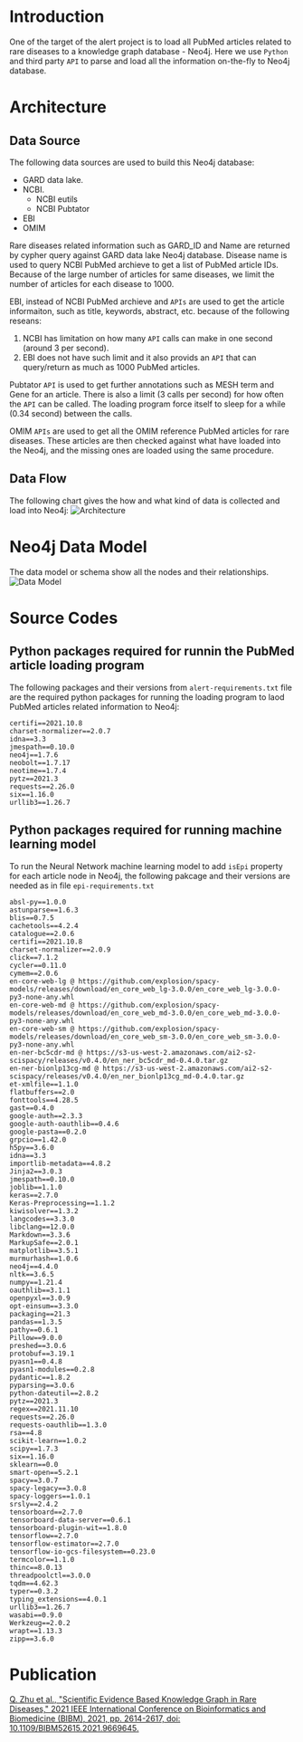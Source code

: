 # Introduction
One of the target of the alert project is to load all PubMed articles related to rare diseases to a knowledge graph database - Neo4j. Here we use `Python` and third party `API` to parse and load all the information on-the-fly to Neo4j database.


# Architecture
## Data Source
The following data sources are used to build this Neo4j database:
- GARD data lake.
- NCBI.
  - NCBI eutils
  - NCBI Pubtator
- EBI
- OMIM

Rare diseases related information such as GARD_ID and Name are returned by cypher query against GARD data lake Neo4j database. Disease name is used to query NCBI PubMed archieve to get a list of PubMed article IDs. Because of the large number of articles for same diseases, we limit the number of articles for each disease to 1000.

EBI, instead of NCBI PubMed archieve and `APIs` are used to get the article informaiton, such as title, keywords, abstract, etc. because of the following reseans:
1. NCBI has limitation on how many `API` calls can make in one second (around 3 per second).
2. EBI does not have such limit and it also provids an `API` that can query/return as much as 1000 PubMed articles.

Pubtator `API` is used to get further annotations such as MESH term and Gene for an article. There is also a limit (3 calls per second) for how often the `API` can be called. The loading program force itself to sleep for a while (0.34 second) between the calls.

OMIM `APIs` are used to get all the OMIM reference PubMed articles for rare diseases. These articles are then checked against what have loaded into the Neo4j, and the missing ones are loaded using the same procedure.

## Data Flow
The following chart gives the how and what kind of data is collected and load into Neo4j:
![Architecture](./img/pubmed-neo4j-architecture.png)

# Neo4j Data Model
The data model or schema show all the nodes and their relationships.
![Data Model](./img/pubmed-neo4j-data-model.png)

# Source Codes
## Python packages required for runnin the PubMed article loading program
The following packages and their versions from `alert-requirements.txt` file are the required python packages for running the loading program to laod PubMed articles related information to Neo4j:
```
certifi==2021.10.8
charset-normalizer==2.0.7
idna==3.3
jmespath==0.10.0
neo4j==1.7.6
neobolt==1.7.17
neotime==1.7.4
pytz==2021.3
requests==2.26.0
six==1.16.0
urllib3==1.26.7
```
## Python packages required for running machine learning model
To run the Neural Network machine learning model to add `isEpi` property for each article node in Neo4j, the following pakcage and their versions are needed as in file `epi-requirements.txt`
```
absl-py==1.0.0
astunparse==1.6.3
blis==0.7.5
cachetools==4.2.4
catalogue==2.0.6
certifi==2021.10.8
charset-normalizer==2.0.9
click==7.1.2
cycler==0.11.0
cymem==2.0.6
en-core-web-lg @ https://github.com/explosion/spacy-models/releases/download/en_core_web_lg-3.0.0/en_core_web_lg-3.0.0-py3-none-any.whl
en-core-web-md @ https://github.com/explosion/spacy-models/releases/download/en_core_web_md-3.0.0/en_core_web_md-3.0.0-py3-none-any.whl
en-core-web-sm @ https://github.com/explosion/spacy-models/releases/download/en_core_web_sm-3.0.0/en_core_web_sm-3.0.0-py3-none-any.whl
en-ner-bc5cdr-md @ https://s3-us-west-2.amazonaws.com/ai2-s2-scispacy/releases/v0.4.0/en_ner_bc5cdr_md-0.4.0.tar.gz
en-ner-bionlp13cg-md @ https://s3-us-west-2.amazonaws.com/ai2-s2-scispacy/releases/v0.4.0/en_ner_bionlp13cg_md-0.4.0.tar.gz
et-xmlfile==1.1.0
flatbuffers==2.0
fonttools==4.28.5
gast==0.4.0
google-auth==2.3.3
google-auth-oauthlib==0.4.6
google-pasta==0.2.0
grpcio==1.42.0
h5py==3.6.0
idna==3.3
importlib-metadata==4.8.2
Jinja2==3.0.3
jmespath==0.10.0
joblib==1.1.0
keras==2.7.0
Keras-Preprocessing==1.1.2
kiwisolver==1.3.2
langcodes==3.3.0
libclang==12.0.0
Markdown==3.3.6
MarkupSafe==2.0.1
matplotlib==3.5.1
murmurhash==1.0.6
neo4j==4.4.0
nltk==3.6.5
numpy==1.21.4
oauthlib==3.1.1
openpyxl==3.0.9
opt-einsum==3.3.0
packaging==21.3
pandas==1.3.5
pathy==0.6.1
Pillow==9.0.0
preshed==3.0.6
protobuf==3.19.1
pyasn1==0.4.8
pyasn1-modules==0.2.8
pydantic==1.8.2
pyparsing==3.0.6
python-dateutil==2.8.2
pytz==2021.3
regex==2021.11.10
requests==2.26.0
requests-oauthlib==1.3.0
rsa==4.8
scikit-learn==1.0.2
scipy==1.7.3
six==1.16.0
sklearn==0.0
smart-open==5.2.1
spacy==3.0.7
spacy-legacy==3.0.8
spacy-loggers==1.0.1
srsly==2.4.2
tensorboard==2.7.0
tensorboard-data-server==0.6.1
tensorboard-plugin-wit==1.8.0
tensorflow==2.7.0
tensorflow-estimator==2.7.0
tensorflow-io-gcs-filesystem==0.23.0
termcolor==1.1.0
thinc==8.0.13
threadpoolctl==3.0.0
tqdm==4.62.3
typer==0.3.2
typing_extensions==4.0.1
urllib3==1.26.7
wasabi==0.9.0
Werkzeug==2.0.2
wrapt==1.13.3
zipp==3.6.0
```

# Publication
[Q. Zhu et al., "Scientific Evidence Based Knowledge Graph in Rare Diseases," 2021 IEEE International Conference on Bioinformatics and Biomedicine (BIBM), 2021, pp. 2614-2617, doi: 10.1109/BIBM52615.2021.9669645.](https://ieeexplore.ieee.org/document/9669645)
